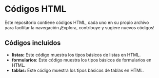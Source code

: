 # Códigos HTML

Este repositorio contiene códigos HTML, cada uno en su propio archivo para facilitar la navegación.¡Explora, contribuye y sugiere nuevos códigos!

## Códigos incluidos
- **listas:** Este código muestra los tipos básicos de listas en HTML.
- **formularios:** Este código muestra los tipos básicos de formularios en HTML.
- **tablas:** Este código muestra los tipos básicos de tablas en HTML.